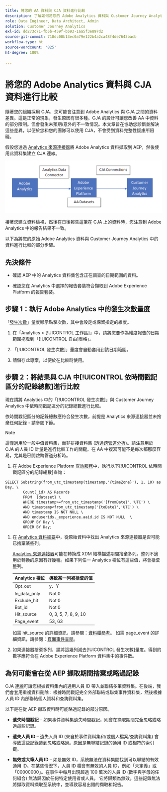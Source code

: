 ```yaml
---
title: 將您的 AA 資料與 CJA 資料進行比較
description: 了解如何將您的 Adobe Analytics 資料與 Customer Journey Analytics 中的資料進行比較
role: Data Engineer, Data Architect, Admin
solution: Customer Journey Analytics
exl-id: dd273c71-fb5b-459f-b593-1aa5f3e897d2
source-git-commit: 718dc00b13ec0a79e122b4a2ca48f4de7643bacb
workflow-type: ht
source-wordcount: '825'
ht-degree: 100%

---
```


# 將您的 Adobe Analytics 資料與 CJA 資料進行比較

隨著您的組織採用 CJA，您可能會注意到 Adobe Analytics 與 CJA 之間的資料差異。這是正常的現象，發生原因有很多種。CJA 的設計可讓您改善 AA 中資料的部分限制。但會發生未預期/意外的不一致情況。本文章旨在協助您診斷並解決這些差異，以便於您和您的團隊可以使用 CJA，不會受到資料完整性疑慮所阻礙。

假設您透過 [Analytics 來源連接器](https://experienceleague.adobe.com/docs/experience-platform/sources/ui-tutorials/create/adobe-applications/analytics.html)將 Adobe Analytics 資料擷取到 AEP，然後使用此資料集建立 CJA 連線。

![資料流](assets/compare.png)

接著您建立資料檢視，然後在日後報告這筆在 CJA 上的資料時，您注意到 Adobe Analytics 中的報告結果不一致。

以下為將您的原始 Adobe Analytics 資料與 Customer Journey Analytics 中的資料進行比較的部分步驟。

## 先決條件

* 確認 AEP 中的 Analytics 資料集包含正在調查的日期範圍的資料。

* 確認您在 Analytics 中選擇的報告套裝符合擷取到 Adobe Experience Platform 的報告套裝。

## 步驟 1：執行 Adobe Analytics 中的發生次數量度

「[發生次數](https://experienceleague.adobe.com/docs/analytics/components/metrics/occurrences.html)」量度顯示點擊次數，其中會設定或保留指定的維度。

1. 在「Analytics > [!UICONTROL 工作區]」中，請將您要作為維度報告的日期範圍拖曳到「[!UICONTROL 自由]表格」。

1. 「[!UICONTROL 發生次數]」量度會自動套用到該日期範圍。

1. 請儲存此專案，以便於在比較時使用。

## 步驟 2：將結果與 CJA 中[!UICONTROL 依時間戳記區分的記錄總數]進行比較

現在請將 Analytics 中的「[!UICONTROL 發生次數]」與 Customer Journey Analytics 中依時間戳記區分的記錄總數進行比較。

依時間戳記區分的記錄總數應符合發生次數，前提是 Analytics 來源連接器並未捨棄任何記錄 - 請參閱下節。

>[!NOTE]
>
>這僅適用於一般中值資料集，而非拼接資料集 (透過[跨管道分析](/help/connections/cca/overview.md))。請注意用於 CJA 的人員 ID 計量是進行比較工作的關鍵。在 AA 中複寫可能不是每次都那麼容易，尤其是已開啟跨管道分析時。

1. 在 Adobe Experience Platform [查詢服務](https://experienceleague.adobe.com/docs/experience-platform/query/best-practices/adobe-analytics.html)中，執行以下[!UICONTROL 依時間戳記區分的記錄總數]查詢：

```
SELECT Substring(from_utc_timestamp(timestamp,'{timeZone}'), 1, 10) as Day, \ 
        Count(_id) AS Records 
        FROM  {dataset} \ 
        WHERE timestamp>=from_utc_timestamp('{fromDate}','UTC') \ 
        AND timestamp<from_utc_timestamp('{toDate}','UTC') \ 
        AND timestamp IS NOT NULL \ 
        AND enduserids._experience.aaid.id IS NOT NULL  \ 
        GROUP BY Day \ 
        ORDER BY Day; 
```

1. 在 [Analytics 資料摘要](https://experienceleague.adobe.com/docs/analytics/export/analytics-data-feed/data-feed-contents/datafeeds-reference.html)中，從原始資料中找出 Analytics 來源連接器是否可能已捨棄某些列。

   [Analytics 來源連接器](https://experienceleague.adobe.com/docs/experience-platform/sources/ui-tutorials/create/adobe-applications/analytics.html)可能在轉換成 XDM 結構描述期間捨棄多列。整列不適用於轉換的原因有好幾種。如果下列任一 Analytics 欄位有這些值，將會捨棄整列。

   | Analytics 欄位 | 導致某一列被捨棄的值 |
   | --- | --- |
   | Opt_out | y、Y |
   | In_data_only | Not 0 |
   | Exclude_hit | Not 0 |
   | Bot_id | Not 0 |
   | Hit_source | 0, 3, 5, 7, 8, 9, 10 |
   | Page_event | 53, 63 |

   如需 hit\_source 的詳細資訊，請參閱：[資料欄參考](https://experienceleague.adobe.com/docs/analytics/export/analytics-data-feed/data-feed-contents/datafeeds-reference.html?lang=zh-Hant)。 如需 page\_event 的詳細資訊，請參閱：[頁面事件查閱](https://experienceleague.adobe.com/docs/analytics/export/analytics-data-feed/data-feed-contents/datafeeds-page-event.html?lang=zh-Hant)。

1. 如果連接器捨棄多列，請將這幾列減去[!UICONTROL 發生次數]量度。得到的數字應符合在 Adobe Experience Platform 資料集中的事件數。

## 為何可能會在從 AEP 擷取期間捨棄或略過記錄

CJA [連線](/help/connections/create-connection.md)可讓您根據資料集內的通用人員 ID 帶入並聯結多筆資料集。在後端，我們會套用重複資料刪除：根據時間戳記完全外部聯結或聯集事件資料集，然後根據人員 ID 內部聯結個人資料和查詢資料集。

以下是在從 AEP 擷取資料時可能略過記錄的部分原因。

* **遺失時間戳記** – 如果事件資料集遺失時間戳記，則會在擷取期間完全忽略或略過這些記錄。

* **遺失人員 ID** – 遺失人員 ID (來自於事件資料集和/或個人檔案/查詢資料集) 會導致這些記錄遭到忽略或略過。原因是無聯結記錄的通用 ID 或相符的索引鍵。

* **無效或大筆人員 ID** – 如是無效 ID，系統無法在資料集間找到可以聯結的有效通用 ID。在某些情況下，人員 ID 欄會有無效的人員 ID，例如「未定義」或「00000000」。在事件中每月出現超過 100 萬次的人員 ID (數字與字母的任何組合) 無法歸因於任何特定使用者或人員。 它將歸類為無效。這些記錄無法將擷取資料擷取至系統中，並導致容易出錯的擷取和報告。 
